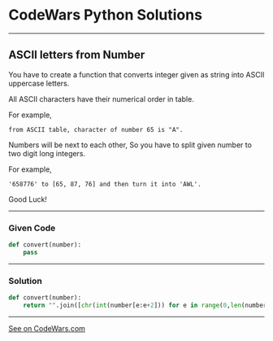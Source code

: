 # CodeWars Python Solutions

---

## ASCII letters from Number


You have to create a function that converts integer given as string into ASCII uppercase letters.

All ASCII characters have their numerical order in table.

For example,

```
from ASCII table, character of number 65 is "A".
```


Numbers will be next to each other, So you have to split given number to two digit long integers.

For example,


```
'658776' to [65, 87, 76] and then turn it into 'AWL'.
```

Good Luck!

---

### Given Code


```python
def convert(number):
    pass
```

---

### Solution


```python
def convert(number):
    return "".join([chr(int(number[e:e+2])) for e in range(0,len(number),2)])
```


---


[See on CodeWars.com](https://www.codewars.com/kata/589ebcb9926baae92e000001)

